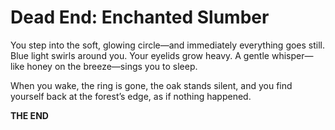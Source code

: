 # Dead End: Enchanted Slumber

You step into the soft, glowing circle—and immediately everything goes still.  
Blue light swirls around you. Your eyelids grow heavy. A gentle whisper—like honey on the breeze—sings you to sleep.  

When you wake, the ring is gone, the oak stands silent, and you find yourself back at the forest’s edge, as if nothing happened.  

**THE END**  